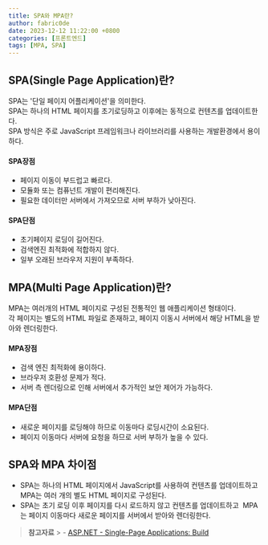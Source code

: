 ```yaml
---
title: SPA와 MPA란?
author: fabric0de
date: 2023-12-12 11:22:00 +0800
categories: [프론트엔드]
tags: [MPA, SPA]
---
```


## **SPA(Single Page Application)란?**

SPA는 '단일 페이지 어플리케이션'을 의미한다.  
SPA는 하나의 HTML 페이지를 초기로딩하고 이후에는 동적으로 컨텐츠를 업데이트한다.  
SPA 방식은 주로 JavaScript 프레임워크나 라이브러리를 사용하는 개발환경에서 용이하다.

#### **SPA장점**

- 페이지 이동이 부드럽고 빠르다.
- 모듈화 또는 컴퓨넌트 개발이 편리해진다.
- 필요한 데이터만 서버에서 가져오므로 서버 부하가 낮아진다.

#### **SPA단점**

- 초기페이지 로딩이 길어진다.
- 검색엔진 최적화에 적합하지 않다.
- 일부 오래된 브라우저 지원이 부족하다.

## **MPA(Multi Page Application)란?**

MPA는 여러개의 HTML 페이지로 구성된 전통적인 웹 애플리케이션 형태이다.  
각 페이지는 별도의 HTML 파일로 존재하고, 페이지 이동시 서버에서 해당 HTML을 받아와 렌더링한다.

#### **MPA장점**

- 검색 엔진 최적화에 용이하다.
- 브라우저 호환성 문제가 적다.
- 서버 측 렌더링으로 인해 서버에서 추가적인 보안 제어가 가능하다.

#### **MPA단점**

- 새로운 페이지를 로딩해야 하므로 이동마다 로딩시간이 소요된다.
- 페이지 이동마다 서버에 요청을 하므로 서버 부하가 높을 수 있다.

## **SPA와 MPA 차이점**

- SPA는 하나의 HTML 페이지에서 JavaScript를 사용하여 컨텐츠를 업데이트하고  MPA는 여러 개의 별도 HTML 페이지로 구성된다.
- SPA는 초기 로딩 이후 페이지를 다시 로드하지 않고 컨텐츠를 업데이트하고  MPA는 페이지 이동마다 새로운 페이지를 서버에서 받아와 렌더링한다.

> **참고자료** > \- [ASP.NET - Single-Page Applications: Build](https://learn.microsoft.com/en-us/archive/msdn-magazine/2013/november/asp-net-single-page-applications-build-modern-responsive-web-apps-with-asp-net)
